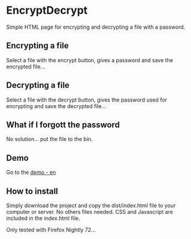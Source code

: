 # EncryptDecrypt

Simple HTML page for encrypting and decrypting a file with a password.

## Encrypting a file

Select a file with the encrypt button, gives a password and save the encrypted file...

## Decrypting a file

Select a file with the decrypt button, gives the password used for encrypting and save the decrypted file...

## What if I forgott the password

No solution... put the file to the bin.

## Demo

Go to the [demo - en ](https://wwwouaiebe.github.io/EncryptDecrypt/)

## How to install

Simply download the project and copy the dist/index.html file to your computer or server.
No others files needed. CSS and Javascript are included in the index.html file.

Only tested with Firefox Nightly 72...

